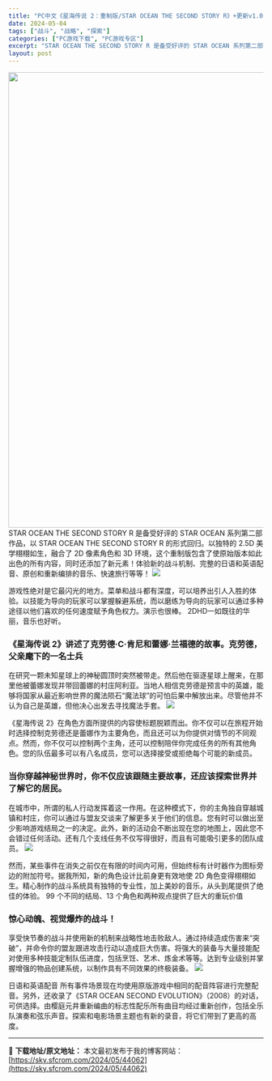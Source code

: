 ```yaml
---
title: "PC中文《星海传说 2：重制版/STAR OCEAN THE SECOND STORY R》+更新v1.0 16.75G"
date: 2024-05-04
tags: ["战斗", "战略", "探索"]
categories: ["PC游戏下载", "PC游戏专区"]
excerpt: "STAR OCEAN THE SECOND STORY R 是备受好评的 STAR OCEAN 系列第二部作品，以 STAR OCEAN THE SECOND STORY R 的形式回归。以独特的 2.5D 美学栩栩如生，融合了 2D 像素角色和 3D 环境，这个重制版包含了使原始版本如此出色的所有&hellip;"
layout: post
---
```


<img class="aligncenter size-full wp-image-44063" src="https://sky.sfcrom.com/wp-content/uploads/2024/05/2024050412555013.webp" alt="" width="600" height="900" />
STAR OCEAN THE SECOND STORY R 是备受好评的 STAR OCEAN 系列第二部作品，以 STAR OCEAN THE SECOND STORY R 的形式回归。以独特的 2.5D 美学栩栩如生，融合了 2D 像素角色和 3D 环境，这个重制版包含了使原始版本如此出色的所有内容，同时还添加了新元素！体验新的战斗机制、完整的日语和英语配音、原创和重新编排的音乐、快速旅行等等！

<img src="https://sky.sfcrom.com/wp-content/uploads/2024/05/20240504205759-4f813.jpeg" />

<span>游戏性绝对是它最闪光的地方。菜单和战斗都有深度，可以培养出引人入胜的体验。以技能为导向的玩家可以掌握躲避系统，而以磨练为导向的玩家可以通过多种途径以他们喜欢的任何速度赋予角色权力。演示也很棒。 2DHD一如既往的华丽，音乐也好听。</span>
<h3><span>《星海传说 2》讲述了克劳德·C·肯尼和蕾娜·兰福德的故事。克劳德，父亲麾下的一名士兵</span></h3>
<span>在研究一颗未知星球上的神秘圆顶时突然被带走。然后他在驱逐星球上醒来，在那里他被蕾娜发现并带回蕾娜的村庄阿利亚。当地人相信克劳德是预言中的英雄，能够将国家从最近影响世界的魔法陨石“魔法球”的可怕后果中解放出来。尽管他并不认为自己是英雄，但他决心出发去寻找魔法手套。</span>

<img src="https://sky.sfcrom.com/wp-content/uploads/2024/05/20240504205803-d992a.jpeg" />

<span>《星海传说 2》在角色方面所提供的内容使标题脱颖而出。你不仅可以在旅程开始时选择控制克劳德还是蕾娜作为主要角色，而且还可以为你提供对情节的不同观点。然而，你不仅可以控制两个主角，还可以控制陪伴你完成任务的所有其他角色。您的队伍最多可以有八名成员，您可以选择接受或拒绝每个可能的新成员。</span>
<h3><span>当你穿越神秘世界时，你不仅应该跟随主要故事，还应该探索世界并了解它的居民。</span></h3>
<span>在城市中，所谓的私人行动发挥着这一作用。在这种模式下，你的主角独自穿越城镇和村庄，你可以通过与盟友交谈来了解更多关于他们的信息。您有时可以做出至少影响游戏结局之一的决定。此外，新的活动会不断出现在您的地图上，因此您不会错过任何活动。还有几个支线任务不仅写得很好，而且有可能吸引更多的团队成员。</span>

<img src="https://sky.sfcrom.com/wp-content/uploads/2024/05/20240504205806-ea7dc.jpeg" />

<span>然而，某些事件在消失之前仅在有限的时间内可用，但始终标有计时器作为图标旁边的附加符号。据我所知，新的角色设计比前身更有效地使 2D 角色变得栩栩如生。精心制作的战斗系统具有独特的专业性，加上美妙的音乐，从头到尾提供了绝佳的体验。 99 个不同的结局、13 个角色和两种观点提供了巨大的重玩价值</span>
<h3><span>惊心动魄、视觉爆炸的战斗！</span></h3>
<span>享受快节奏的战斗并使用新的机制来战略性地击败敌人。通过持续造成伤害来“突破”，并命令你的盟友跟进攻击行动以造成巨大伤害。将强大的装备与大量技能配对使用多种技能定制队伍进度，包括烹饪、艺术、炼金术等等。达到专业级别并掌握增强的物品创建系统，以制作具有不同效果的终极装备。</span>

<img src="https://sky.sfcrom.com/wp-content/uploads/2024/05/20240504205809-6b20d.jpeg" />

日语和英语配音 所有事件场景现在均使用原版游戏中相同的配音阵容进行完整配音。另外，还收录了《STAR OCEAN SECOND EVOLUTION》（2008）的对话，可供选择。由樱庭元井重新编曲的标志性配乐所有曲目均经过重新创作，包括全乐队演奏和弦乐声音。探索和电影场景主题也有新的录音，将它们带到了更高的高度。

---
📖 **下载地址/原文地址：** 本文最初发布于我的博客网站：[https://sky.sfcrom.com/2024/05/44062](https://sky.sfcrom.com/2024/05/44062)
